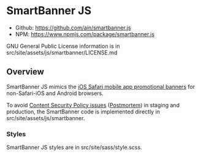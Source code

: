 # SmartBanner JS
- Github: https://github.com/ain/smartbanner.js
- NPM: https://www.npmjs.com/package/smartbanner.js

GNU General Public License information is in src/site/assets/js/smartbanner/LICENSE.md

## Overview
SmartBanner JS mimics the [iOS Safari mobile app promotional banners](https://developer.apple.com/documentation/webkit/promoting_apps_with_smart_app_banners) for non-Safari-iOS and Android browsers.

To avoid [Content Security Policy issues](https://github.com/department-of-veterans-affairs/va.gov-cms/issues/15318#issuecomment-1875753364) ([Postmortem](https://github.com/department-of-veterans-affairs/va.gov-team-sensitive/blob/master/Postmortems/2023/2023-12-05-smartbanner-errors.md)) in staging and production, the SmartBanner code is implemented directly in src/site/assets/js/smartbanner.

### Styles
SmartBanner JS styles are in src/site/sass/style.scss. 